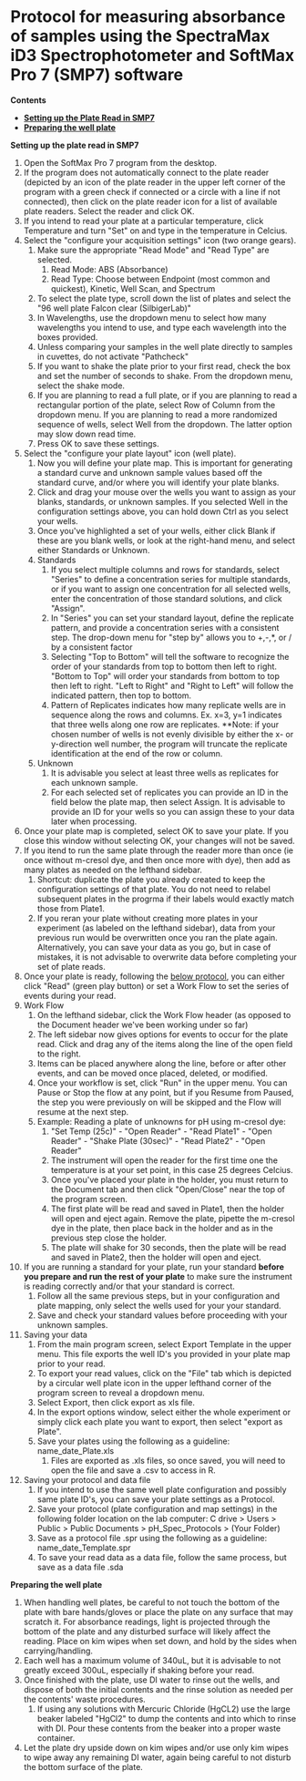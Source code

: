 # Protocol for measuring absorbance of samples using the SpectraMax iD3 Spectrophotometer and SoftMax Pro 7 (SMP7) software

**Contents**  
* [**Setting up the Plate Read in SMP7**](#Setting_up_plate_read)  
* [**Preparing the well plate**](#Preparing_well_plate)  


<a name=Setting_up_plate_read></a> **Setting up the plate read in SMP7**  

1. Open the SoftMax Pro 7 program from the desktop.
1. If the program does not automatically connect to the plate reader (depicted by an icon of the plate reader in the upper left corner of the program with a green check if connected or a circle with a line if not connected), then click on the plate reader icon for a list of available plate readers.  Select the reader and click OK.
1. If you intend to read your plate at a particular temperature, click Temperature and turn "Set" on and type in the temperature in Celcius.
1. Select the "configure your acquisition settings" icon (two orange gears).
    1. Make sure the appropriate "Read Mode" and "Read Type" are selected.
        1. Read Mode: ABS (Absorbance)
        1. Read Type: Choose between Endpoint (most common and quickest), Kinetic, Well Scan, and Spectrum
    1. To select the plate type, scroll down the list of plates and select the "96 well plate Falcon clear (SilbigerLab)"
    1. In Wavelengths, use the dropdown menu to select how many wavelengths you intend to use, and type each wavelength into the boxes provided.
    1. Unless comparing your samples in the well plate directly to samples in cuvettes, do not activate "Pathcheck"
    1. If you want to shake the plate prior to your first read, check the box and set the number of seconds to shake.  From the dropdown menu, select the shake mode.
    1. If you are planning to read a full plate, or if you are planning to read a rectangular portion of the plate, select Row of Column from the dropdown menu.  If you are planning to read a more randomized sequence of wells, select Well from the dropdown.  The latter option may slow down read time.
    1. Press OK to save these settings.
1. Select the "configure your plate layout" icon (well plate).
    1. Now you will define your plate map.  This is important for generating a standard curve and unknown sample values based off the standard curve, and/or where you will identify your plate blanks.
    1. Click and drag your mouse over the wells you want to assign as your blanks, standards, or unknown samples.  If you selected Well in the configuration settings above, you can hold down Ctrl as you select your wells.
    1. Once you've highlighted a set of your wells, either click Blank if these are you blank wells, or look at the right-hand menu, and select either Standards or Unknown.
    1. Standards
        1. If you select multiple columns and rows for standards, select "Series" to define a concentration series for multiple standards, or if you want to assign one concentration for all selected wells, enter the concentration of those standard solutions, and click "Assign".
        1. In "Series" you can set your standard layout, define the replicate pattern, and provide a concentration series with a consistent step.  The drop-down menu for "step by" allows you to +,-,*, or / by a consistent factor
        1. Selecting "Top to Bottom" will tell the software to recognize the order of your standards from top to bottom then left to right.  "Bottom to Top" will order your standards from bottom to top then left to right.  "Left to Right" and "Right to Left" will follow the indicated pattern, then top to bottom.
        1. Pattern of Replicates indicates how many replicate wells are in sequence along the rows and columns.  Ex. x=3, y=1 indicates that three wells along one row are replicates. **Note: if your chosen number of wells is not evenly divisible by either the x- or y-direction well number, the program will truncate the replicate identification at the end of the row or column.
    1. Unknown
        1. It is advisable you select at least three wells as replicates for each unknown sample.
        1. For each selected set of replicates you can provide an ID in the field below the plate map, then select Assign.  It is advisable to provide an ID for your wells so you can assign these to your data later when processing.
1. Once your plate map is completed, select OK to save your plate.  If you close this window without selecting OK, your changes will not be saved.
1. If you itend to run the same plate through the reader more than once (ie once without m-cresol dye, and then once more with dye), then add as many plates as needed on the lefthand sidebar.
    1. Shortcut: duplicate the plate you already created to keep the configuration settings of that plate. You do not need to relabel subsequent plates in the progrma if their labels would exactly match those from Plate1.
    1. If you reran your plate without creating more plates in your experiment (as labeled on the lefthand sidebar), data from your previous run would be overwritten once you ran the plate again.  Alternatively, you can save your data as you go, but in case of mistakes, it is not advisable to overwrite data before completing your set of plate reads.
1. Once your plate is ready, following the [below protocol](#Preparing_well_plate), you can either click "Read" (green play button) or set a Work Flow to set the series of events during your read.
1. Work Flow
    1. On the lefthand sidebar, click the Work Flow header (as opposed to the Document header we've been working under so far)
    1. The left sidebar now gives options for events to occur for the plate read.  Click and drag any of the items along the line of the open field to the right.
    1. Items can be placed anywhere along the line, before or after other events, and can be moved once placed, deleted, or modified.
    1. Once your workflow is set, click "Run" in the upper menu.  You can Pause or Stop the flow at any point, but if you Resume from Paused, the step you were previously on will be skipped and the Flow will resume at the next step. 
    1. Example: Reading a plate of unknowns for pH using m-cresol dye:
        1. "Set Temp (25c)" - "Open Reader" - "Read Plate1" - "Open Reader" - "Shake Plate (30sec)" - "Read Plate2" - "Open Reader"  
        1. The instrument will open the reader for the first time one the temperature is at your set point, in this case 25 degrees Celcius.
        1. Once you've placed your plate in the holder,  you must return to the Document tab and then click "Open/Close" near the top of the program screen.
        1. The first plate will be read and saved in Plate1, then the holder will open and eject again.  Remove the plate, pipette the m-cresol dye in the plate, then place back in the holder and as in the previous step close the holder.
        1. The plate will shake for 30 seconds, then the plate will be read and saved in Plate2, then the holder will open and eject.
1. If you are running a standard for your plate, run your standard **before you prepare and run the rest of your plate** to make sure the instrument is reading correctly and/or that your standard is correct.
    1. Follow all the same previous steps, but in your configuration and plate mapping, only select the wells used for your your standard.
    1. Save and check your standard values before proceeding with your unknown samples.
1. Saving your data
    1. From the main program screen, select Export Template in the upper menu.  This file exports the well ID's you provided in your plate map prior to your read.
    1. To export your read values, click on the "File" tab which is depicted by a circular well plate icon in the upper lefthand corner of the program screen to reveal a dropdown menu.
    1. Select Export, then click export as xls file.
    1. In the export options window, select either the whole experiment or simply click each plate you want to export, then select "export as Plate".
    1. Save your plates using the following as a guideline: name_date_Plate.xls
        1. Files are exported as .xls files, so once saved, you will need to open the file and save a .csv to access in R.
1. Saving your protocol and data file
    1. If you intend to use the same well plate configuration and possibly same plate ID's, you can save your plate settings as a Protocol.
    1. Save your protocol (plate configuration and map settings) in the following folder location on the lab computer: C drive > Users > Public > Public Documents > pH_Spec_Protocols > (Your Folder)
    1. Save as a protocol file .spr using the following as a guideline: name_date_Template.spr
    1. To save your read data as a data file, follow the same process, but save as a data file .sda

<a name=Preparing_well_plate></a> **Preparing the well plate**  

1. When handling well plates, be careful to not touch the bottom of the plate with bare hands/gloves or place the plate on any surface that may scratch it.  For absorbance readings, light is projected through the bottom of the plate and any disturbed surface will likely affect the reading.  Place on kim wipes when set down, and hold by the sides when carrying/handling.
1. Each well has a maximum volume of 340uL, but it is advisable to not greatly exceed 300uL, especially if shaking before your read.
1. Once finished with the plate, use DI water to rinse out the wells, and dispose of both the initial contents and the rinse solution as needed per the contents' waste procedures.
    1. If using any solutions with Mercuric Chloride (HgCL2) use the large beaker labeled "HgCl2" to dump the contents and into which to rinse with DI.  Pour these contents from the beaker into a proper waste container.
1. Let the plate dry upside down on kim wipes and/or use only kim wipes to wipe away any remaining DI water, again being careful to not disturb the bottom surface of the plate.
